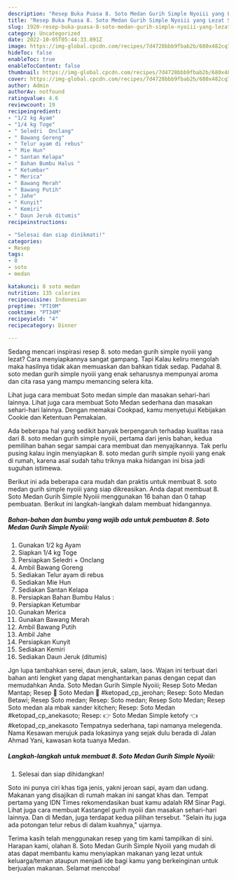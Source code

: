 ```yaml
---
description: "Resep Buka Puasa 8. Soto Medan Gurih Simple Nyoiii yang Lezat Sekali"
title: "Resep Buka Puasa 8. Soto Medan Gurih Simple Nyoiii yang Lezat Sekali"
slug: 1920-resep-buka-puasa-8-soto-medan-gurih-simple-nyoiii-yang-lezat-sekali
category: Uncategorized
date: 2022-10-05T05:44:33.891Z
image: https://img-global.cpcdn.com/recipes/7d4728bbb9fbab2b/680x482cq70/8-soto-medan-gurih-simple-nyoiii-foto-resep-utama.jpg
hideToc: false
enableToc: true
enableTocContent: false
thumbnail: https://img-global.cpcdn.com/recipes/7d4728bbb9fbab2b/680x482cq70/8-soto-medan-gurih-simple-nyoiii-foto-resep-utama.jpg
cover: https://img-global.cpcdn.com/recipes/7d4728bbb9fbab2b/680x482cq70/8-soto-medan-gurih-simple-nyoiii-foto-resep-utama.jpg
author: Admin
authorAv: notfound
ratingvalue: 4.6
reviewcount: 19
recipeingredient:
- "1/2 kg Ayam"
- "1/4 kg Toge"
- " Seledri  Onclang"
- " Bawang Goreng"
- " Telur ayam di rebus"
- " Mie Hun"
- " Santan Kelapa"
- " Bahan Bumbu Halus "
- " Ketumbar"
- " Merica"
- " Bawang Merah"
- " Bawang Putih"
- " Jahe"
- " Kunyit"
- " Kemiri"
- " Daun Jeruk ditumis"
recipeinstructions:

- "Selesai dan siap dinikmati!"
categories:
- Resep
tags:
- 8
- soto
- medan

katakunci: 8 soto medan 
nutrition: 135 calories
recipecuisine: Indonesian
preptime: "PT19M"
cooktime: "PT34M"
recipeyield: "4"
recipecategory: Dinner

---
```



Sedang mencari inspirasi resep 8. soto medan gurih simple nyoiii yang lezat? Cara menyiapkannya sangat gampang. Tapi Kalau keliru mengolah maka hasilnya tidak akan memuaskan dan bahkan tidak sedap. Padahal 8. soto medan gurih simple nyoiii yang enak seharusnya mempunyai aroma dan cita rasa yang mampu memancing selera kita.


Lihat juga cara membuat Soto medan simple dan masakan sehari-hari lainnya. Lihat juga cara membuat Soto Medan sederhana dan masakan sehari-hari lainnya. Dengan memakai Cookpad, kamu menyetujui Kebijakan Cookie dan Ketentuan Pemakaian.

Ada beberapa hal yang sedikit banyak berpengaruh terhadap kualitas rasa dari 8. soto medan gurih simple nyoiii, pertama dari jenis bahan, kedua pemilihan bahan segar sampai cara membuat dan menyajikannya. Tak perlu pusing kalau ingin menyiapkan 8. soto medan gurih simple nyoiii yang enak di rumah, karena asal sudah tahu triknya maka hidangan ini bisa jadi suguhan istimewa.


Berikut ini ada beberapa cara mudah dan praktis untuk membuat 8. soto medan gurih simple nyoiii yang siap dikreasikan. Anda dapat membuat 8. Soto Medan Gurih Simple Nyoiii menggunakan 16 bahan dan 0 tahap pembuatan. Berikut ini langkah-langkah dalam membuat hidangannya.

<!--inarticleads1-->

##### Bahan-bahan dan bumbu yang wajib ada untuk pembuatan 8. Soto Medan Gurih Simple Nyoiii:

1. Gunakan 1/2 kg Ayam
1. Siapkan 1/4 kg Toge
1. Persiapkan  Seledri + Onclang
1. Ambil  Bawang Goreng
1. Sediakan  Telur ayam di rebus
1. Sediakan  Mie Hun
1. Sediakan  Santan Kelapa
1. Persiapkan  Bahan Bumbu Halus :
1. Persiapkan  Ketumbar
1. Gunakan  Merica
1. Gunakan  Bawang Merah
1. Ambil  Bawang Putih
1. Ambil  Jahe
1. Persiapkan  Kunyit
1. Sediakan  Kemiri
1. Sediakan  Daun Jeruk (ditumis)


Jgn lupa tambahkan serei, daun jeruk, salam, laos. Wajan ini terbuat dari bahan anti lengket yang dapat menghantarkan panas dengan cepat dan memudahkan Anda. Soto Medan Gurih Simple Nyoiii; Resep Soto Medan Mantap; Resep 🍁 Soto Medan 🍁 #ketopad_cp_jerohan; Resep: Soto Medan Betawi; Resep Soto medan; Resep: Soto medan; Resep Soto Medan; Resep Soto medan ala mbak xander kitchen; Resep: Soto Medan #ketopad_cp_anekasoto; Resep: 👉 Soto Medan Simple ketofy 👈 #ketopad_cp_anekasoto Tempatnya sederhana, tapi namanya melegenda. Nama Kesawan merujuk pada lokasinya yang sejak dulu berada di Jalan Ahmad Yani, kawasan kota tuanya Medan. 

<!--inarticleads2-->

##### Langkah-langkah untuk membuat 8. Soto Medan Gurih Simple Nyoiii:


1. Selesai dan siap dihidangkan!

Soto ini punya ciri khas tiga jenis, yakni jeroan sapi, ayam dan udang. Makanan yang disajikan di rumah makan ini sangat khas dan. Tempat pertama yang IDN Times rekomendasikan buat kamu adalah RM Sinar Pagi. Lihat juga cara membuat Kastangel gurih nyoiii dan masakan sehari-hari lainnya. Dan di Medan, juga terdapat kedua pilihan tersebut. &#34;Selain itu juga ada potongan telur rebus di dalam kuahnya,&#34; ujarnya. 

Terima kasih telah menggunakan resep yang tim kami tampilkan di sini. Harapan kami, olahan 8. Soto Medan Gurih Simple Nyoiii yang mudah di atas dapat membantu kamu menyiapkan makanan yang lezat untuk keluarga/teman ataupun menjadi ide bagi kamu yang berkeinginan untuk berjualan makanan. Selamat mencoba!
